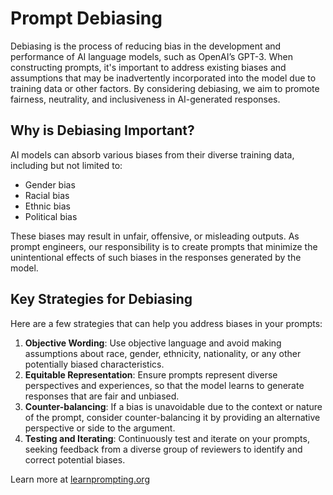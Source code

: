 # Prompt Debiasing

Debiasing is the process of reducing bias in the development and performance of AI language models, such as OpenAI’s GPT-3. When constructing prompts, it's important to address existing biases and assumptions that may be inadvertently incorporated into the model due to training data or other factors. By considering debiasing, we aim to promote fairness, neutrality, and inclusiveness in AI-generated responses.

## Why is Debiasing Important?

AI models can absorb various biases from their diverse training data, including but not limited to:

- Gender bias
- Racial bias
- Ethnic bias
- Political bias

These biases may result in unfair, offensive, or misleading outputs. As prompt engineers, our responsibility is to create prompts that minimize the unintentional effects of such biases in the responses generated by the model.

## Key Strategies for Debiasing

Here are a few strategies that can help you address biases in your prompts:

1. **Objective Wording**: Use objective language and avoid making assumptions about race, gender, ethnicity, nationality, or any other potentially biased characteristics.
2. **Equitable Representation**: Ensure prompts represent diverse perspectives and experiences, so that the model learns to generate responses that are fair and unbiased.
3. **Counter-balancing**: If a bias is unavoidable due to the context or nature of the prompt, consider counter-balancing it by providing an alternative perspective or side to the argument.
4. **Testing and Iterating**: Continuously test and iterate on your prompts, seeking feedback from a diverse group of reviewers to identify and correct potential biases.

Learn more at [learnprompting.org](https://learnprompting.org/docs/reliability/intro)

